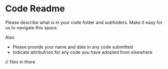 # Code Readme

Please describe what is in your code folder and subfolders. Make it
easy for us to navigate this space.

Also
- Please provide your name and date in any code submitted
- Indicate attributrion for any code you have adopted from elsewhere

// files in there
